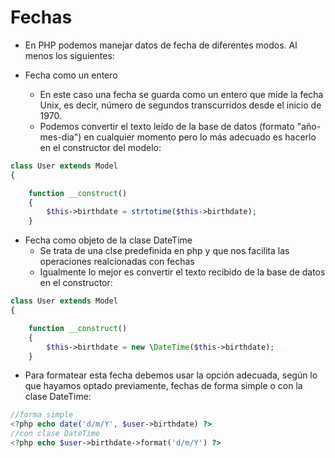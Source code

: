 # Fechas

* En PHP podemos manejar datos de fecha de diferentes modos. Al menos los siguientes:

* Fecha como un entero

  * En este caso una fecha se guarda como un entero que mide la fecha Unix, es decir, número de segundos transcurridos desde el inicio de 1970.
  * Podemos convertir el texto leído de la base de datos \(formato "año-mes-dia"\) en cualquier momento pero lo más adecuado es hacerlo en el constructor del modelo:

```php
class User extends Model
{

    function __construct()
    {
        $this->birthdate = strtotime($this->birthdate);
    }
```

* Fecha como objeto de la clase DateTime
  * Se trata de una clse predefinida en php y que nos facilita las operaciones realcionadas con fechas
  * Igualmente lo mejor es convertir el texto recibido de la base de datos en el constructor:

```php
class User extends Model
{

    function __construct()
    {
        $this->birthdate = new \DateTime($this->birthdate);
    }
```

* Para formatear esta fecha debemos usar la opción adecuada, según lo que hayamos optado previamente, fechas de forma simple o con la clase DateTime:

```php
//forma simple
<?php echo date('d/m/Y', $user->birthdate) ?>
//con clase DateTime
<?php echo $user->birthdate->format('d/m/Y') ?>
```



